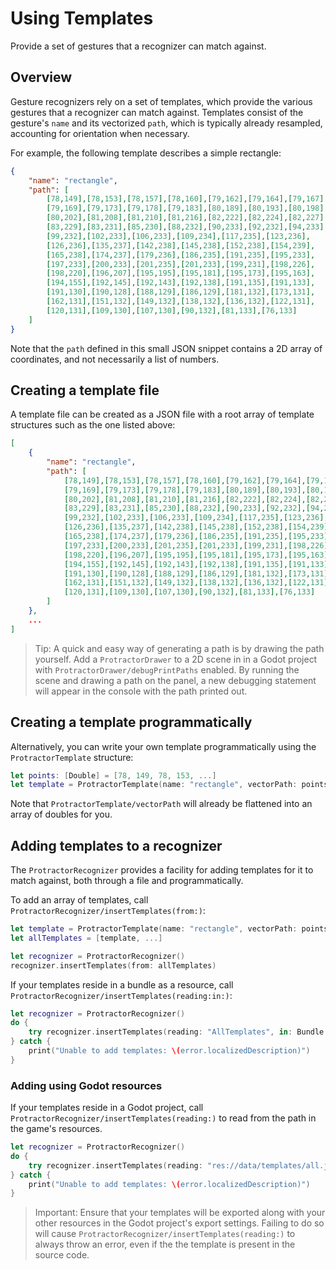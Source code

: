 # Using Templates

Provide a set of gestures that a recognizer can match against.

## Overview

Gesture recognizers rely on a set of templates, which provide the various gestures that a recognizer can match against.
Templates consist of the gesture's `name` and its vectorized `path`, which is typically already resampled, accounting
for orientation when necessary.

For example, the following template describes a simple rectangle:

```json
{
    "name": "rectangle",
    "path": [
        [78,149],[78,153],[78,157],[78,160],[79,162],[79,164],[79,167],
        [79,169],[79,173],[79,178],[79,183],[80,189],[80,193],[80,198],
        [80,202],[81,208],[81,210],[81,216],[82,222],[82,224],[82,227],
        [83,229],[83,231],[85,230],[88,232],[90,233],[92,232],[94,233],
        [99,232],[102,233],[106,233],[109,234],[117,235],[123,236],
        [126,236],[135,237],[142,238],[145,238],[152,238],[154,239],
        [165,238],[174,237],[179,236],[186,235],[191,235],[195,233],
        [197,233],[200,233],[201,235],[201,233],[199,231],[198,226],
        [198,220],[196,207],[195,195],[195,181],[195,173],[195,163],
        [194,155],[192,145],[192,143],[192,138],[191,135],[191,133],
        [191,130],[190,128],[188,129],[186,129],[181,132],[173,131],
        [162,131],[151,132],[149,132],[138,132],[136,132],[122,131],
        [120,131],[109,130],[107,130],[90,132],[81,133],[76,133]
    ]
}
```

Note that the `path` defined in this small JSON snippet contains a 2D array of coordinates, and not necessarily a list
of numbers.

## Creating a template file

A template file can be created as a JSON file with a root array of template structures such as the one listed above:

```json
[
    {
        "name": "rectangle",
        "path": [
            [78,149],[78,153],[78,157],[78,160],[79,162],[79,164],[79,167],
            [79,169],[79,173],[79,178],[79,183],[80,189],[80,193],[80,198],
            [80,202],[81,208],[81,210],[81,216],[82,222],[82,224],[82,227],
            [83,229],[83,231],[85,230],[88,232],[90,233],[92,232],[94,233],
            [99,232],[102,233],[106,233],[109,234],[117,235],[123,236],
            [126,236],[135,237],[142,238],[145,238],[152,238],[154,239],
            [165,238],[174,237],[179,236],[186,235],[191,235],[195,233],
            [197,233],[200,233],[201,235],[201,233],[199,231],[198,226],
            [198,220],[196,207],[195,195],[195,181],[195,173],[195,163],
            [194,155],[192,145],[192,143],[192,138],[191,135],[191,133],
            [191,130],[190,128],[188,129],[186,129],[181,132],[173,131],
            [162,131],[151,132],[149,132],[138,132],[136,132],[122,131],
            [120,131],[109,130],[107,130],[90,132],[81,133],[76,133]
        ]
    },
    ...
]
```

> Tip: 
> A quick and easy way of generating a path is by drawing the path yourself. Add a ``ProtractorDrawer`` to a 2D scene in
> in a Godot project with ``ProtractorDrawer/debugPrintPaths`` enabled. By running the scene and drawing a path on the
panel, a new debugging statement will appear in the console with the path printed out.

## Creating a template programmatically

Alternatively, you can write your own template programmatically using the ``ProtractorTemplate`` structure:

```swift
let points: [Double] = [78, 149, 78, 153, ...]
let template = ProtractorTemplate(name: "rectangle", vectorPath: points)
```

Note that ``ProtractorTemplate/vectorPath`` will already be flattened into an array of doubles for you.


## Adding templates to a recognizer

The ``ProtractorRecognizer`` provides a facility for adding templates for it to match against, both through a file and
programmatically.

To add an array of templates, call ``ProtractorRecognizer/insertTemplates(from:)``:

```swift
let template = ProtractorTemplate(name: "rectangle", vectorPath: points)
let allTemplates = [template, ...]

let recognizer = ProtractorRecognizer()
recognizer.insertTemplates(from: allTemplates)
```

If your templates reside in a bundle as a resource, call ``ProtractorRecognizer/insertTemplates(reading:in:)``:

```swift
let recognizer = ProtractorRecognizer()
do {
    try recognizer.insertTemplates(reading: "AllTemplates", in: Bundle.main)
} catch {
    print("Unable to add templates: \(error.localizedDescription)")
}
```

### Adding using Godot resources

If your templates reside in a Godot project, call ``ProtractorRecognizer/insertTemplates(reading:)`` to read from the
path in the game's resources.

```swift
let recognizer = ProtractorRecognizer()
do {
    try recognizer.insertTemplates(reading: "res://data/templates/all.json")
} catch {
    print("Unable to add templates: \(error.localizedDescription)")
}
```

> Important:
> Ensure that your templates will be exported along with your other resources in the Godot project's export settings.
> Failing to do so will cause ``ProtractorRecognizer/insertTemplates(reading:)`` to always throw an error, even if the
> the template is present in the source code.

